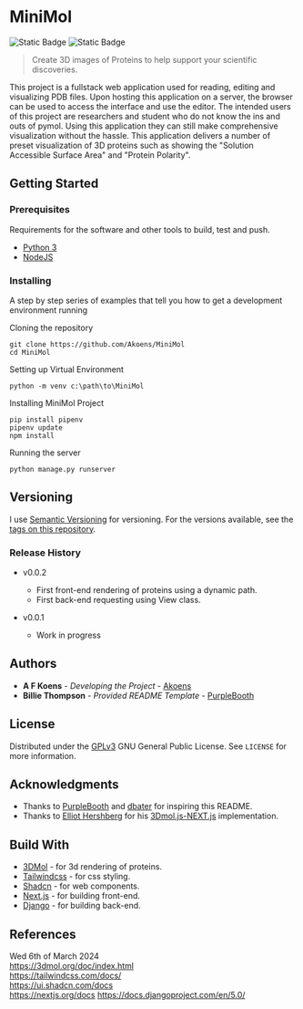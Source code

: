 # MiniMol
![Static Badge](https://img.shields.io/badge/version-v0.0.1-red)
![Static Badge](https://img.shields.io/badge/license-GPLv3-Green?style=flat-square)
> Create 3D images of Proteins to help support your scientific discoveries.

This project is a fullstack web application used for reading, editing and visualizing PDB files.
Upon hosting this application on a server, the browser can be used to access the interface and use the editor.
The intended users of this project are researchers and student who do not know the ins and outs of pymol.
Using this application they can still make comprehensive visualization without the hassle.
This application delivers a number of preset visualization of 3D proteins such as showing the "Solution Accessible Surface Area" and "Protein Polarity".


## Getting Started

[//]: # (These instructions will give you a copy of the project up and running on)

[//]: # (your local machine for development and testing purposes. See deployment)

[//]: # (for notes on deploying the project on a live system.)

### Prerequisites

Requirements for the software and other tools to build, test and push. 
- [Python 3](https://www.python.org/downloads/)
- [NodeJS](https://nodejs.org/en)

### Installing

A step by step series of examples that tell you how to get a development
environment running

Cloning the repository
```shell
git clone https://github.com/Akoens/MiniMol
cd MiniMol
```

Setting up Virtual Environment
```shell
python -m venv c:\path\to\MiniMol
```

Installing MiniMol Project

[//]: # (pip install minimol)
```shell
pip install pipenv
pipenv update
npm install
```

Running the server
```shell
python manage.py runserver
```

[//]: # (End with an example of getting some data out of the system or using it)

[//]: # (for a little demo)

[//]: # (## Running the tests)

[//]: # ()
[//]: # (Explain how to run the automated tests for this system)

[//]: # ()
[//]: # (### Sample Tests)

[//]: # ()
[//]: # (Explain what these tests test and why)

[//]: # ()
[//]: # (    Give an example)

[//]: # ()
[//]: # (### Style test)

[//]: # ()
[//]: # (Checks if the best practices and the right coding style has been used.)

[//]: # ()
[//]: # (    Give an example)

[//]: # (## Deployment)

[//]: # ()
[//]: # (Add additional notes to deploy this on a live system)


## Versioning

I use [Semantic Versioning](http://semver.org/) for versioning. For the versions
available, see the [tags on this
repository](https://github.com/Akoens/MiniMol/tags).

### Release History

[//]: # ()
[//]: # (* v0.2.1)

[//]: # (    * CHANGE: Update docs &#40;module code remains unchanged&#41;)

[//]: # (* v0.2.0)

[//]: # (    * CHANGE: Remove `setDefaultXYZ&#40;&#41;`)

[//]: # (    * ADD: Add `init&#40;&#41;`)

[//]: # (* v0.1.1)

[//]: # (    * FIX: Crash when calling `baz&#40;&#41;` &#40;Thanks @GenerousContributorName!&#41;)

[//]: # (* v0.1.0)

[//]: # (    * The first proper release)

[//]: # (    * CHANGE: Rename `foo&#40;&#41;` to `bar&#40;&#41;`)

* v0.0.2

    * First front-end rendering of proteins using a dynamic path.
    * First back-end requesting using View class.

* v0.0.1

    * Work in progress

## Authors

  - **A F Koens** - *Developing the Project* - 
    [Akoens](https://github.com/Akoens/MiniMol)
  - **Billie Thompson** - *Provided README Template* -
    [PurpleBooth](https://github.com/PurpleBooth)

[//]: # ()
[//]: # (See also the list of)

[//]: # ([contributors]&#40;https://github.com/PurpleBooth/a-good-readme-template/contributors&#41;)

[//]: # (who participated in this project.)

## License
Distributed under the [GPLv3](LICENSE) GNU General Public License. See ``LICENSE`` for more information.


## Acknowledgments

  - Thanks to [PurpleBooth](https://github.com/PurpleBooth) 
    and [dbater](https://github.com/dbader) for inspiring this README. 
  - Thanks to [Elliot Hershberg](https://github.com/elliothershberg) for his [3Dmol.js-NEXT.js](https://github.com/elliothershberg/nextjs-3dmol/) implementation.

## Build With
- [3DMol](http://3dmol.csb.pitt.edu/) - for 3d rendering of proteins.  
- [Tailwindcss](https://tailwindcss.com/) - for css styling.  
- [Shadcn](https://ui.shadcn.com/) - for web components.
- [Next.js](https://nextjs.org/) - for building front-end.
- [Django](https://www.djangoproject.com/) - for building back-end.

## References
Wed 6th of March 2024  
https://3dmol.org/doc/index.html  
https://tailwindcss.com/docs/  
https://ui.shadcn.com/docs  
https://nextjs.org/docs
https://docs.djangoproject.com/en/5.0/


